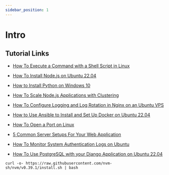 ```yaml
---
sidebar_position: 1
---
```

# Intro

## Tutorial Links

- [How To Execute a Command with a Shell Script in Linux](https://www.digitalocean.com/community/tutorials/execute-command-shell-script)

- [How To Install Node.js on Ubuntu 22.04](https://www.digitalocean.com/community/tutorials/how-to-install-node-js-on-ubuntu-22-04)
- [How to Install Python on Windows 10](https://www.digitalocean.com/community/tutorials/install-python-windows-10)
- [How To Scale Node.js Applications with Clustering](https://www.digitalocean.com/community/tutorials/how-to-scale-node-js-applications-with-clustering)
- [How To Configure Logging and Log Rotation in Nginx on an Ubuntu VPS](https://www.digitalocean.com/community/tutorials/how-to-configure-logging-and-log-rotation-in-nginx-on-an-ubuntu-vps)
- [How to Use Ansible to Install and Set Up Docker on Ubuntu 22.04](https://www.digitalocean.com/community/tutorials/how-to-use-ansible-to-install-and-set-up-docker-on-ubuntu-22-04)
- [How To Open a Port on Linux](https://www.digitalocean.com/community/tutorials/opening-a-port-on-linux)
- [5 Common Server Setups For Your Web Application](https://www.digitalocean.com/community/tutorials/5-common-server-setups-for-your-web-application)
- [How To Monitor System Authentication Logs on Ubuntu](https://www.digitalocean.com/community/tutorials/how-to-monitor-system-authentication-logs-on-ubuntu)
- [How To Use PostgreSQL with your Django Application on Ubuntu 22.04](https://www.digitalocean.com/community/tutorials/how-to-use-postgresql-with-your-django-application-on-ubuntu-22-04)



```shell
curl -o- https://raw.githubusercontent.com/nvm-sh/nvm/v0.39.1/install.sh | bash
```
